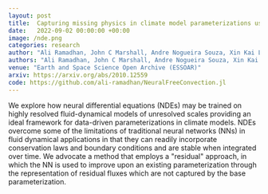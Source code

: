 ```yaml
---
layout: post
title:  Capturing missing physics in climate model parameterizations using neural differential equations
date:   2022-09-02 00:00:00 +00:00
image: /nde.png
categories: research
author: "Ali Ramadhan, John C Marshall, Andre Nogueira Souza, Xin Kai Lee, Ulyana Piterbarg, Adeline Hillier, Gregory LeClaire Wagner, Christopher Rackauckas, Chris Hill, Jean-Michel Campin, Raffaele Ferrari"
authors: "Ali Ramadhan, John C Marshall, Andre Nogueira Souza, Xin Kai Lee, <b>Ulyana Piterbarg</b>, Adeline Hillier, Gregory LeClaire Wagner, Christopher Rackauckas, Chris Hill, Jean-Michel Campin, Raffaele Ferrari"
venue: "Earth and Space Science Open Archive (ESSOAR)"
arxiv: https://arxiv.org/abs/2010.12559
code: https://github.com/ali-ramadhan/NeuralFreeConvection.jl
---
```

We explore how neural differential equations (NDEs) may be trained on highly resolved fluid-dynamical models of unresolved scales providing an ideal framework for data-driven parameterizations in climate models. NDEs overcome some of the limitations of traditional neural networks (NNs) in fluid dynamical applications in that they can readily incorporate conservation laws and boundary conditions and are stable when integrated over time. We advocate a method that employs a "residual" approach, in which the NN is used to improve upon an existing parameterization through the representation of residual fluxes which are not captured by the base parameterization.
